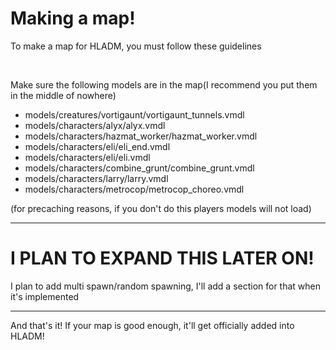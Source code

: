 <h1>Making a map!</h1>
<p>To make a map for HLADM, you must follow these guidelines</p>
<br>
<p>Make sure the following models are in the map(I recommend you put them in the middle of nowhere)</p>
<ul>
  <li>models/creatures/vortigaunt/vortigaunt_tunnels.vmdl</li>
  <li>models/characters/alyx/alyx.vmdl</li>
  <li>models/characters/hazmat_worker/hazmat_worker.vmdl</li>
  <li>models/characters/eli/eli_end.vmdl</li>
  <li>models/characters/eli/eli.vmdl</li>
  <li>models/characters/combine_grunt/combine_grunt.vmdl</li>
   <li>models/characters/larry/larry.vmdl</li>
  <li>models/characters/metrocop/metrocop_choreo.vmdl</li>
</ul>
<p>(for precaching reasons, if you don't do this players models will not load)</p>
<hr>
<h1>I PLAN TO EXPAND THIS LATER ON!</h1>
<p>I plan to add multi spawn/random spawning, I'll add a section for that when it's implemented</p>
<hr>
<p> And that's it! If your map is good enough, it'll get officially added into HLADM!</p>
